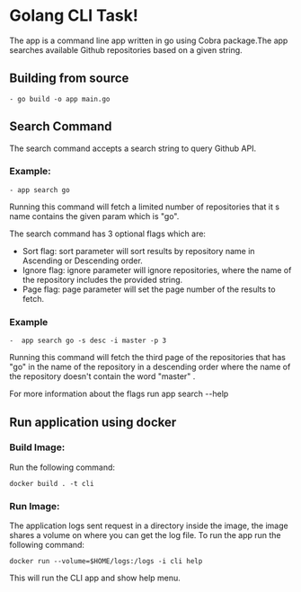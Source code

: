 # Golang CLI Task!

The app is a command line app written in go using Cobra package.The app searches available Github repositories based on a given string.

## Building from source

    - go build -o app main.go

## Search Command

The search command accepts a search string to query Github API.

### Example:

    - app search go

Running this command will fetch a limited number of repositories that it s name contains the given param which is "go".

The search command has 3 optional flags which are:

- Sort flag: sort parameter will sort results by repository name in Ascending or Descending order.
- Ignore flag: ignore parameter will ignore repositories, where the name of the repository includes the provided string.
- Page flag: page parameter will set the page number of the results to fetch.

### Example

    -  app search go -s desc -i master -p 3

Running this command will fetch the third page of the repositories that has "go" in the name of the repository in a descending order where the name of the repository doesn't contain the word "master" .

For more information about the flags run app search --help

## Run application using docker

### Build Image:

Run the following command:

    docker build . -t cli

### Run Image:

The application logs sent request in a directory inside the image, the image shares a volume on where you can get the log file.
To run the app run the following command:

    docker run --volume=$HOME/logs:/logs -i cli help

This will run the CLI app and show help menu.
